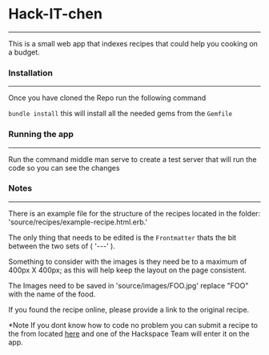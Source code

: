 # Hack-IT-chen
---
This is a small web app that indexes recipes that could help you cooking on a budget.

### Installation
---
Once you have cloned the Repo run the following command

``` bundle install ``` this will install all the needed gems from the `Gemfile`

### Running the app
---
Run the command middle man serve to create a test server that will run the code so you can see the changes

### Notes 
---
There is an example file for the structure of the recipes located in the folder: 'source/recipes/example-recipe.html.erb.'

The only thing that needs to be edited is the `Frontmatter` thats the bit between the two sets of  ( '---' ). 

Something to consider with the images is they need be to a maximum of 400px X 400px; as this will help keep the layout on the page consistent.

The Images need to be saved in 'source/images/FOO.jpg' replace "FOO" with the name of the food.

If you found the recipe online, please provide a link to the original recipe.

*Note
If you dont know how to code no problem you can submit a recipe to the from located [here](https://discourse.leighhack.org/c/hackitchen/13) 
and one of the Hackspace Team will enter it on the app.
